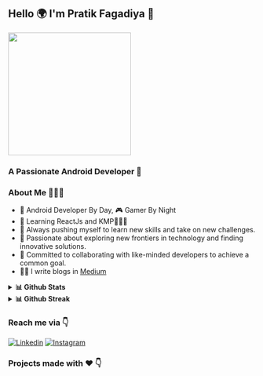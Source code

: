 ## Hello 🌍 I'm Pratik Fagadiya 👋

<a href="https://stackoverflow.com/users/story/12833551"><img src="https://github-readme-stackoverflow.vercel.app/?userID=12833551&theme=dark" height="250"></a>

### A Passionate Android Developer 🚀 

### About Me 🤷🏻‍♂️

* 📱 Android Developer By Day, 🎮 Gamer By Night
* 📱 Learning ReactJs and KMP🦹🏻‍♂️ 
* 🌟 Always pushing myself to learn new skills and take on new challenges.
* 🚀 Passionate about exploring new frontiers in technology and finding innovative solutions.
* 🤝 Committed to collaborating with like-minded developers to achieve a common goal.
* ✍🏻 I write blogs in [Medium](https://medium.com/@pratikfagadiya)

<details>
  <summary><b>📊 Github Stats</b></summary>
  <p align="center"> <img src="https://github-readme-stats.vercel.app/api?username=pratikfagadiya&theme=graywhite&count_private=true&show_icons=true&include_all_commits=true" alt="Pratik Fagadiya | Stats" />
</details>
<details>
  <summary><b>📊 Github Streak</b></summary>
  <p align="center"> <img src="http://github-readme-streak-stats.herokuapp.com?user=pratikfagadiya&theme=graywhite&hide_border=true" alt="Pratik Fagadiya | Streak" />
</details>
  
 
### Reach me via 👇

[![Linkedin](https://img.shields.io/badge/LinkedIn-blue.svg?style=for-the-badge&logo=linkedin)](https://www.linkedin.com/in/pratikfagadiya/)
[![Instagram](https://img.shields.io/badge/Instagram-gray.svg?style=for-the-badge&logo=instagram)](https://www.instagram.com/patrik.codes/)



### Projects made with ❤️ 👇
